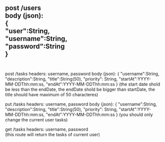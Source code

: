 post /users <br>
body (json):<br>
{<br>
    "user":String,<br>
    "username":String,<br>
    "password":String<br>
}<br>
<br>
--------------------------
post /tasks 
headers: username, password 
body (json):
{
    "username":String,
    "description":String,
    "title":String(50),
    "priority": String,
    "startAt":YYYY-MM-DDThh:mm:ss,
    "endAt":YYYY-MM-DDThh:mm:ss
} 
(the start date shold be less than the endDate, 
the endDate shold be bigger than startDate, 
the title should have maximum of 50 characteres) 

put /tasks 
headers: username, password 
body (json):
{
    "username":String,
    "description":String,
    "title":String(50),
    "priority": String,
    "startAt":YYYY-MM-DDThh:mm:ss,
    "endAt":YYYY-MM-DDThh:mm:ss
} 
(you should only change the current user tasks)

get /tasks
headers: username, password  
(this route will return the tasks of current user) 
